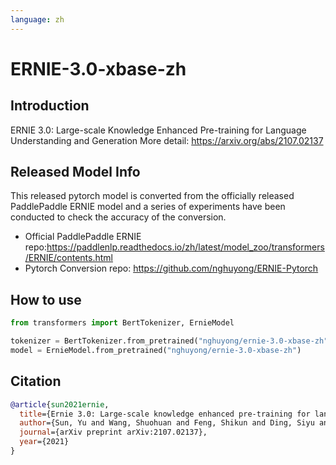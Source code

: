 ```yaml
---
language: zh
---
```


# ERNIE-3.0-xbase-zh

## Introduction

ERNIE 3.0: Large-scale Knowledge Enhanced Pre-training for Language Understanding and Generation
More detail: https://arxiv.org/abs/2107.02137

## Released Model Info

This released pytorch model is converted from the officially released PaddlePaddle ERNIE model and 
a series of experiments have been conducted to check the accuracy of the conversion.

- Official PaddlePaddle ERNIE repo:https://paddlenlp.readthedocs.io/zh/latest/model_zoo/transformers/ERNIE/contents.html
- Pytorch Conversion repo:  https://github.com/nghuyong/ERNIE-Pytorch

## How to use
```Python
from transformers import BertTokenizer, ErnieModel

tokenizer = BertTokenizer.from_pretrained("nghuyong/ernie-3.0-xbase-zh")
model = ErnieModel.from_pretrained("nghuyong/ernie-3.0-xbase-zh")
```

## Citation

```bibtex
@article{sun2021ernie,
  title={Ernie 3.0: Large-scale knowledge enhanced pre-training for language understanding and generation},
  author={Sun, Yu and Wang, Shuohuan and Feng, Shikun and Ding, Siyu and Pang, Chao and Shang, Junyuan and Liu, Jiaxiang and Chen, Xuyi and Zhao, Yanbin and Lu, Yuxiang and others},
  journal={arXiv preprint arXiv:2107.02137},
  year={2021}
}
```
